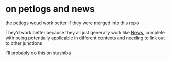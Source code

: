 # on petlogs and news

the petlogs woud work better if they were merged into this repo

They'd work better because they all just generally work like [News][], complete with being potentially applicable in different contexts and needing to link out to other junctions

[News]: nz7tm-y7ffr-mya5t-gbbhx-bnxyq

I'll probably do this on stushiba
